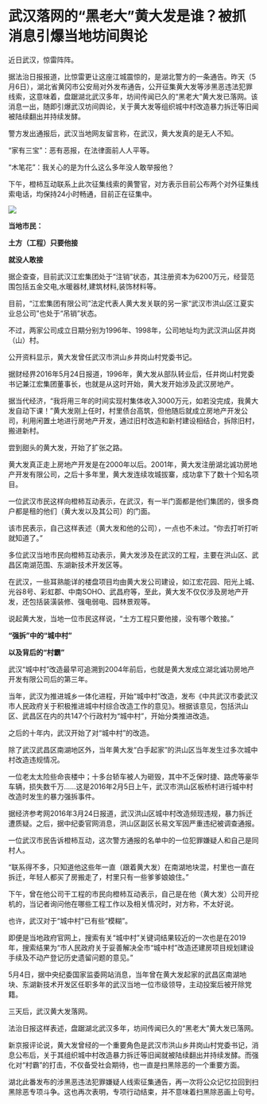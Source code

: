 # 武汉落网的“黑老大”黄大发是谁？被抓消息引爆当地坊间舆论

近日武汉，惊雷阵阵。

据法治日报报道，比惊雷更让这座江城震惊的，是湖北警方的一条通告。昨天（5月6日），湖北省黄冈市公安局对外发布通告，公开征集黄大发等涉黑恶违法犯罪线索，这意味着，盘踞湖北武汉多年，坊间传闻已久的“黑老大”黄大发已落网。该消息一出，随即引爆武汉坊间舆论，关于黄大发等组织城中村改造暴力拆迁等旧闻被陆续翻出并持续发酵。

警方发出通报后，武汉当地网友留言称，在武汉，黄大发真的是无人不知。

“家有三宝”：恶有恶报，在法律面前人人平等。

“木笔花”：我关心的是为什么这么多年没人敢举报他？

下午，橙柿互动联系上此次征集线索的黄警官，对方表示目前公布两个对外征集线索电话，均保持24小时畅通，目前正在征集中。

![](https://inews.gtimg.com/om_bt/O57twvRYgGsOPVUr2ywyqftLZJv8N3qtgf2qkyHzJnd6oAA/0)

**当地市民：**

**土方（工程）只要他接**

**就没人敢接**

据企查查，目前武汉江宏集团处于“注销”状态，其注册资本为6200万元，经营范围包括五金交电,水暖器材,建筑材料,装饰材料等。

目前，“江宏集团有限公司”法定代表人黄大发关联的另一家“武汉市洪山区江夏实业总公司”也处于“吊销”状态。

不过，两家公司成立日期分别为1996年、1998年，公司地址均为武汉洪山区井岗（山）村。

公开资料显示，黄大发曾任武汉市洪山乡井岗山村党委书记。

据财经界2016年5月24日报道，1996年，黄大发从部队转业后，任井岗山村党委书记兼江宏集团董事长，也就是从这时开始，黄大发开始涉及武汉房地产。

据当代经济，“我将用三年的时间实现村集体收入3000万元，如若没完成，我黄大发自动下课！”黄大发刚上任时，村里债台高筑，但他随后就成立房地产开发公司，利用闲置土地进行房地产开发，通过旧村改造和新村建设相结合，拆除旧村，搬进新村。

尝到甜头的黄大发，开始了扩张之路。

黄大发真正走上房地产开发是在2000年以后。2001年，黄大发注册湖北诚功房地产开发有限公司，之后十多年里，黄大发连续攻城拔寨，成功拿下了数十个知名项目。

一位武汉市民这样向橙柿互动表示，在武汉，有一半门面都是他们集团的，很多商户都是租的他们（黄大发以及其公司）的门面。

该市民表示，自己这样表述（黄大发和他的公司），一点也不未过。“你去打听打听就知道了。”

多位武汉当地市民向橙柿互动表示，黄大发涉及在武汉的工程，主要在洪山区、武昌区南湖范围、东湖新技术开发区等。

在武汉，一些耳熟能详的楼盘项目均由黄大发公司建设，如江宏花园、阳光上城、光谷8号、彩虹郡、中南SOHO、武昌府等，至此，黄大发不仅仅涉及房地产开发，还包括装潢装修、强电弱电、园林景观等。

说起黄大发，当地一位市民这样说，“土方工程只要他接，没有哪个敢接。”

**“强拆”中的“城中村”**

**以及背后的“村霸”**

武汉“城中村”改造最早可追溯到2004年前后，也就是黄大发成立湖北诚功房地产开发有限公司后的第三年。

当年，武汉为推进城乡一体化进程，开始“城中村”改造，发布《中共武汉市委武汉市人民政府关于积极推进城中村综合改造工作的意见》。根据该意见，包括洪山区、武昌区在内的共147个行政村为“城中村”，开始分类推进改造。

之后的十年内，武汉开始了对“城中村”的改造。

除了武汉武昌区南湖地区外，当年黄大发“白手起家”的洪山区当年发生过多次城中村改造违规情况。

一位老太太险些命丧楼中；十多台轿车被人为砸毁，其中不乏保时捷、路虎等豪华车辆，损失数千万……这是2016年2月5日上午，武汉市洪山区板桥村进行城中村改造时发生的暴力强拆事件。

据经济参考网2016年3月24日报道，武汉洪山区城中村改造频现违规，暴力拆迁遭质疑。之后，据中纪委官网消息，洪山区副区长易文军因严重违纪被调查通报。

一位武汉市民告诉橙柿互动，这次警方通报的名单中的一位犯罪嫌疑人和自己是同村人。

“联系得不多，只知道他这些年一直（跟着黄大发）在南湖地块混，村里也一直在拆迁，年轻人都买了房搬走了，村里只有一些爹爹娘娘住。”

下午，曾在他公司干工程的市民向橙柿互动表示，自己是在他（黄大发）公司开挖机的，当记者询问他在哪些工程工作以及相关情况时，对方称，不太好说。

也许，武汉对于“城中村”已有些“模糊”。

即便是当地政府官网上，搜索有关“城中村”关键词结果较近的一次也是在2019年，搜索结果为“市人民政府关于妥善解决全市“城中村”改造还建房项目规划建设手续及不动产登记历史遗留问题的意见。”

5月4日，据中央纪委国家监委网站消息，当年曾在黄大发起家的武昌区南湖地块、东湖新技术开发区任职多年的武汉当地一位市级领导，主动投案后被开除党籍。

三天后，武汉黄大发落网。

法治日报这样表述，盘踞湖北武汉多年，坊间传闻已久的“黑老大”黄大发已落网。

新京报评论说，黄大发曾经的一个重要角色是武汉市洪山乡井岗山村党委书记，消息公布后，关于其组织城中村改造暴力拆迁等旧闻就被陆续翻出并持续发酵。而强化对“村霸”的打击，不仅备受社会期待，也一直是扫黑除恶的一个重要方面。

湖北此番发布的涉黑恶违法犯罪嫌疑人线索征集通告，再一次将公众记忆拉回到扫黑除恶专项斗争。这也再次表明，专项行动结束，并不意味着扫黑除恶画上句号。

